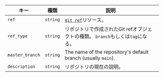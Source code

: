| キー              | 種類       | 説明                                                            |
| --------------- | -------- | ------------------------------------------------------------- |
| `ref`           | `string` | [`git ref`](/rest/reference/git#get-a-reference)リソース。         |
| `ref_type`      | `string` | リポジトリで作成されたGit refオブジェクトの種類。 `branch`もしくは`tag`になる。            |
| `master_branch` | `string` | The name of the repository's default branch (usually `main`). |
| `description`   | `string` | リポジトリの現在の説明。                                                  |
